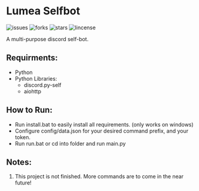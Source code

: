 # Lumea Selfbot

![issues](https://img.shields.io/github/issues/eysxia/Lumea-Selfbot)
![forks](https://img.shields.io/github/forks/eysxia/Lumea-Selfbot)
![stars](https://img.shields.io/github/stars/eysxia/Lumea-Selfbot)
![lincense](https://img.shields.io/github/license/eysxia/Lumea-Selfbot)

A multi-purpose discord self-bot.

## Requirments:
- Python
- Python Libraries:
  - discord.py-self
  - aiohttp

## How to Run:
- Run install.bat to easily install all requirements. (only works on windows)
- Configure config/data.json for your desired command prefix, and your token.
- Run run.bat or cd into folder and run main.py

## Notes:
1. This project is not finished. More commands are to come in the near future!